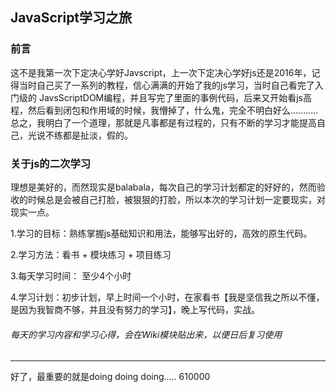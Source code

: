 ## JavaScript学习之旅

### 前言
这不是我第一次下定决心学好Javscript，上一次下定决心学好js还是2016年，记得当时自己买了一系列的教程，信心满满的开始了我的js学习，当时自己看完了入门级的
JavsScriptDOM编程，并且写完了里面的事例代码，后来又开始看js高程，然后看到闭包和作用域的时候，我懵掉了，什么鬼，完全不明白好么...........
总之，我明白了一个道理，那就是凡事都是有过程的，只有不断的学习才能提高自己，光说不练都是扯淡，假的。

### 关于js的二次学习
理想是美好的，而然现实是balabala，每次自己的学习计划都定的好好的，然而验收的时候总是会被自己打脸，被狠狠的打脸，所以本次的学习计划一定要现实，对现实一点。

1.学习的目标：熟练掌握js基础知识和用法，能够写出好的，高效的原生代码。

2.学习方法：看书 + 模块练习 + 项目练习 

3.每天学习时间： 至少4个小时

4.学习计划：初步计划，早上时间一个小时，在家看书【我是坚信我之所以不懂，是因为我智商不够，并且没有努力的学习】，晚上写代码，实战。

###### 每天的学习内容和学习心得，会在Wiki模块贴出来，以便日后复习使用
---
好了，最重要的就是doing doing doing.....
610000